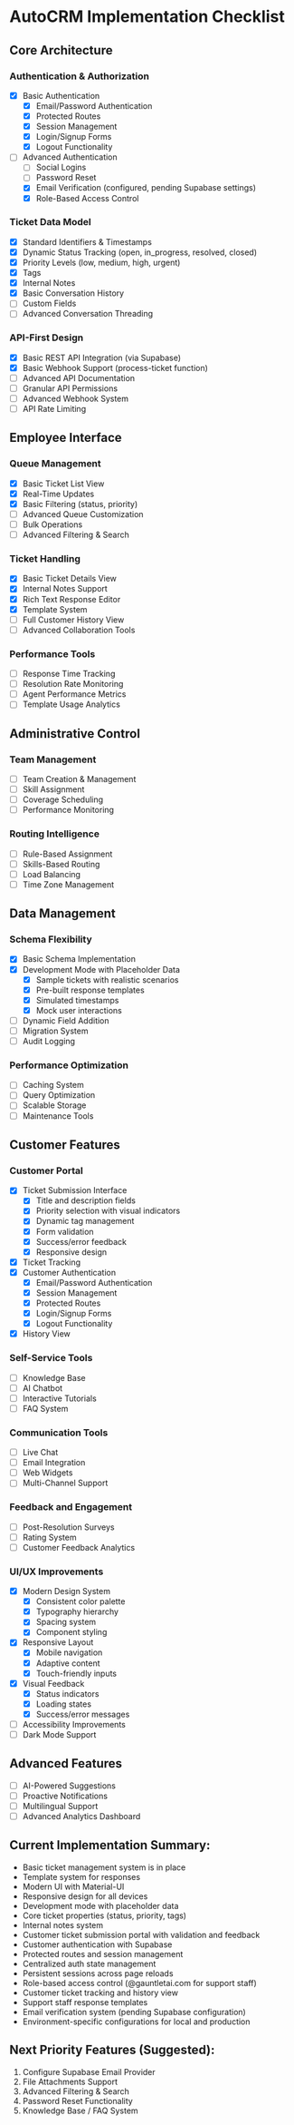# AutoCRM Implementation Checklist

## Core Architecture

### Authentication & Authorization
- [x] Basic Authentication
  - [x] Email/Password Authentication
  - [x] Protected Routes
  - [x] Session Management
  - [x] Login/Signup Forms
  - [x] Logout Functionality
- [ ] Advanced Authentication
  - [ ] Social Logins
  - [ ] Password Reset
  - [x] Email Verification (configured, pending Supabase settings)
  - [x] Role-Based Access Control

### Ticket Data Model
- [x] Standard Identifiers & Timestamps
- [x] Dynamic Status Tracking (open, in_progress, resolved, closed)
- [x] Priority Levels (low, medium, high, urgent)
- [x] Tags
- [x] Internal Notes
- [x] Basic Conversation History
- [ ] Custom Fields
- [ ] Advanced Conversation Threading

### API-First Design
- [x] Basic REST API Integration (via Supabase)
- [x] Basic Webhook Support (process-ticket function)
- [ ] Advanced API Documentation
- [ ] Granular API Permissions
- [ ] Advanced Webhook System
- [ ] API Rate Limiting

## Employee Interface

### Queue Management
- [x] Basic Ticket List View
- [x] Real-Time Updates
- [x] Basic Filtering (status, priority)
- [ ] Advanced Queue Customization
- [ ] Bulk Operations
- [ ] Advanced Filtering & Search

### Ticket Handling
- [x] Basic Ticket Details View
- [x] Internal Notes Support
- [x] Rich Text Response Editor
- [x] Template System
- [ ] Full Customer History View
- [ ] Advanced Collaboration Tools

### Performance Tools
- [ ] Response Time Tracking
- [ ] Resolution Rate Monitoring
- [ ] Agent Performance Metrics
- [ ] Template Usage Analytics

## Administrative Control

### Team Management
- [ ] Team Creation & Management
- [ ] Skill Assignment
- [ ] Coverage Scheduling
- [ ] Performance Monitoring

### Routing Intelligence
- [ ] Rule-Based Assignment
- [ ] Skills-Based Routing
- [ ] Load Balancing
- [ ] Time Zone Management

## Data Management

### Schema Flexibility
- [x] Basic Schema Implementation
- [x] Development Mode with Placeholder Data
  - [x] Sample tickets with realistic scenarios
  - [x] Pre-built response templates
  - [x] Simulated timestamps
  - [x] Mock user interactions
- [ ] Dynamic Field Addition
- [ ] Migration System
- [ ] Audit Logging

### Performance Optimization
- [ ] Caching System
- [ ] Query Optimization
- [ ] Scalable Storage
- [ ] Maintenance Tools

## Customer Features

### Customer Portal
- [x] Ticket Submission Interface
  - [x] Title and description fields
  - [x] Priority selection with visual indicators
  - [x] Dynamic tag management
  - [x] Form validation
  - [x] Success/error feedback
  - [x] Responsive design
- [x] Ticket Tracking
- [x] Customer Authentication
  - [x] Email/Password Authentication
  - [x] Session Management
  - [x] Protected Routes
  - [x] Login/Signup Forms
  - [x] Logout Functionality
- [x] History View

### Self-Service Tools
- [ ] Knowledge Base
- [ ] AI Chatbot
- [ ] Interactive Tutorials
- [ ] FAQ System

### Communication Tools
- [ ] Live Chat
- [ ] Email Integration
- [ ] Web Widgets
- [ ] Multi-Channel Support

### Feedback and Engagement
- [ ] Post-Resolution Surveys
- [ ] Rating System
- [ ] Customer Feedback Analytics

### UI/UX Improvements
- [x] Modern Design System
  - [x] Consistent color palette
  - [x] Typography hierarchy
  - [x] Spacing system
  - [x] Component styling
- [x] Responsive Layout
  - [x] Mobile navigation
  - [x] Adaptive content
  - [x] Touch-friendly inputs
- [x] Visual Feedback
  - [x] Status indicators
  - [x] Loading states
  - [x] Success/error messages
- [ ] Accessibility Improvements
- [ ] Dark Mode Support

## Advanced Features
- [ ] AI-Powered Suggestions
- [ ] Proactive Notifications
- [ ] Multilingual Support
- [ ] Advanced Analytics Dashboard

## Current Implementation Summary:
- Basic ticket management system is in place
- Template system for responses
- Modern UI with Material-UI
- Responsive design for all devices
- Development mode with placeholder data
- Core ticket properties (status, priority, tags)
- Internal notes system
- Customer ticket submission portal with validation and feedback
- Customer authentication with Supabase
- Protected routes and session management
- Centralized auth state management
- Persistent sessions across page reloads
- Role-based access control (@gauntletai.com for support staff)
- Customer ticket tracking and history view
- Support staff response templates
- Email verification system (pending Supabase configuration)
- Environment-specific configurations for local and production

## Next Priority Features (Suggested):
1. Configure Supabase Email Provider
2. File Attachments Support
3. Advanced Filtering & Search
4. Password Reset Functionality
5. Knowledge Base / FAQ System 